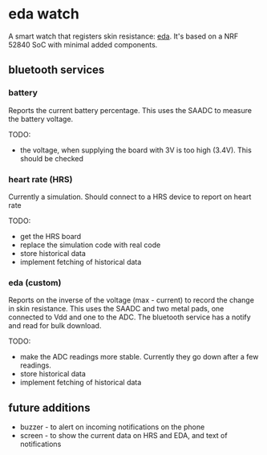 # eda watch
A smart watch that registers skin resistance: [eda](https://en.wikipedia.org/wiki/Electrodermal_activity).
It's based on a NRF 52840 SoC with minimal added components.

## bluetooth services
### battery
Reports the current battery percentage. This uses the SAADC to measure the battery voltage.

TODO:
 * the voltage, when supplying the board with 3V is too high (3.4V). This should be checked

### heart rate (HRS)
Currently a simulation. Should connect to a HRS device to report on heart rate

TODO:
 * get the HRS board
 * replace the simulation code with real code
 * store historical data
 * implement fetching of historical data

### eda (custom)
Reports on the inverse of the voltage (max - current) to record the change in skin resistance. This uses the SAADC and two metal pads, one connected to Vdd and one to the ADC. The bluetooth service has a notify and read for bulk download.

TODO:
 * make the ADC readings more stable. Currently they go down after a few readings.
 * store historical data
 * implement fetching of historical data

## future additions
 * buzzer - to alert on incoming notifications on the phone
 * screen - to show the current data on HRS and EDA, and text of notifications
